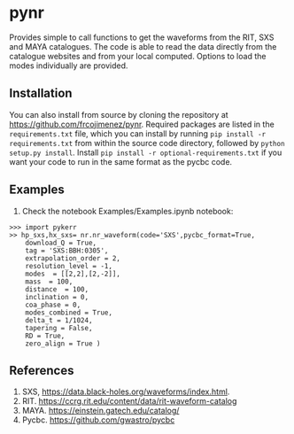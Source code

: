 # pynr
Provides simple to call functions to get the waveforms from the RIT, SXS and MAYA catalogues. The code is able to read the data directly from the catalogue websites and from your local computed. Options to load the modes individually are provided.

## Installation

You can also install from source by cloning the repository at https://github.com/frcojimenez/pynr. Required packages are listed in the `requirements.txt` file, which you can install by running `pip install -r requirements.txt` from within the source code directory, followed by `python setup.py install`. Install  `pip install -r optional-requirements.txt` if you want your code to run in the same format as the pycbc code. 

## Examples

 1. Check the notebook Examples/Examples.ipynb notebook:

```
>>> import pykerr
>> hp_sxs,hx_sxs= nr.nr_waveform(code='SXS',pycbc_format=True,
    download_Q = True,
    tag = 'SXS:BBH:0305',
    extrapolation_order = 2,
    resolution_level = -1,
    modes  = [[2,2],[2,-2]],
    mass  = 100,
    distance  = 100,
    inclination = 0,
    coa_phase = 0,
    modes_combined = True,
    delta_t = 1/1024,
    tapering = False,
    RD = True,
    zero_align = True )
```

## References

1. SXS, https://data.black-holes.org/waveforms/index.html.
2. RIT. https://ccrg.rit.edu/content/data/rit-waveform-catalog
3. MAYA. https://einstein.gatech.edu/catalog/
4. Pycbc. https://github.com/gwastro/pycbc
